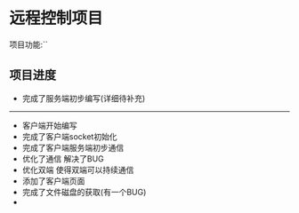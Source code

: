 # 远程控制项目

项目功能:``

## 项目进度

- 完成了服务端初步编写(详细待补充)

---

- 客户端开始编写
- 完成了客户端socket初始化
- 完成了客户端服务端初步通信
- 优化了通信 解决了BUG
- 优化双端 使得双端可以持续通信
- 添加了客户端页面
- 完成了文件磁盘的获取(有一个BUG)
- 